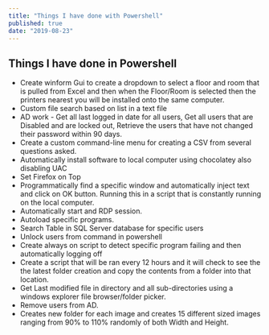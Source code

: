 ```yaml
---
title: "Things I have done with Powershell"
published: true
date: "2019-08-23"
---
```


## Things I have done in Powershell

* Create winform Gui to create a dropdown to select a floor and room that is pulled from Excel and then when the Floor/Room is selected then the printers nearest you will be installed onto the same computer.
* Custom file search based on list in a text file
* AD work - Get all last logged in date for all users, Get all users that are Disabled and are locked out, Retrieve the users that have not changed their password within 90 days.
* Create a custom command-line menu for creating a CSV from several questions asked.
* Automatically install software to local computer using chocolatey also disabling UAC
* Set Firefox on Top
* Programmatically find a specific window and automatically inject text and click on OK button. Running this in a script that is constantly running on the local computer.
* Automatically start and RDP session.
* Autoload specific programs.
* Search Table in SQL Server database for specific users
* Unlock users from command in powershell
* Create always on script to detect specific program failing and then automatically logging off
* Create a script that will be ran every 12 hours and it will check to see the the latest folder creation and copy the contents from a folder into that location.
* Get Last modified file in directory and all sub-directories using a windows explorer file browser/folder picker.
* Remove users from AD.
* Creates new folder for each image and creates 15 different sized images ranging from 90% to 110% randomly of both Width and Height.

